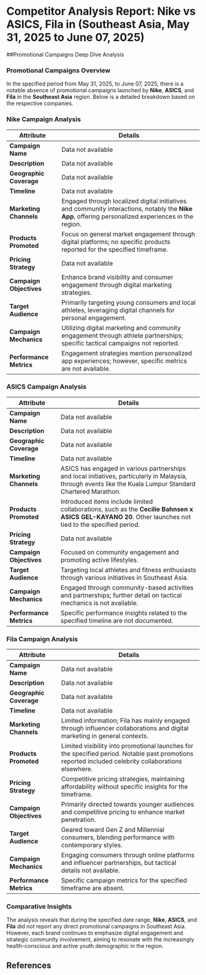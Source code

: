 # Competitor Analysis Report: Nike vs ASICS, Fila in (Southeast Asia, May 31, 2025 to June 07, 2025)



##Promotional Campaigns Deep Dive Analysis

### Promotional Campaigns Overview

In the specified period from May 31, 2025, to June 07, 2025, there is a notable absence of promotional campaigns launched by **Nike**, **ASICS**, and **Fila** in the **Southeast Asia** region. Below is a detailed breakdown based on the respective companies.

### Nike Campaign Analysis

| **Attribute**          | **Details**                                                                                                                                                                         |
|------------------------|-------------------------------------------------------------------------------------------------------------------------------------------------------------------------------------|
| **Campaign Name**      | Data not available                                                                                                                                                                  |
| **Description**        | Data not available                                                                                                                                                                  |
| **Geographic Coverage**| Data not available                                                                                                                                                                  |
| **Timeline**           | Data not available                                                                                                                                                                  |
| **Marketing Channels** | Engaged through localized digital initiatives and community interactions, notably the **Nike App**, offering personalized experiences in the region.                                 |
| **Products Promoted**  | Focus on general market engagement through digital platforms; no specific products reported for the specified timeframe.                                                            |
| **Pricing Strategy**   | Data not available                                                                                                                                                                  |
| **Campaign Objectives** | Enhance brand visibility and consumer engagement through digital marketing strategies.                                                                                               |
| **Target Audience**    | Primarily targeting young consumers and local athletes, leveraging digital channels for personal engagement.                                                                          |
| **Campaign Mechanics** | Utilizing digital marketing and community engagement through athlete partnerships; specific tactical campaigns not reported.                                                            |
| **Performance Metrics** | Engagement strategies mention personalized app experiences; however, specific metrics are not available.                                                                             |

### ASICS Campaign Analysis

| **Attribute**          | **Details**                                                                                                                                                                         |
|------------------------|-------------------------------------------------------------------------------------------------------------------------------------------------------------------------------------|
| **Campaign Name**      | Data not available                                                                                                                                                                  |
| **Description**        | Data not available                                                                                                                                                                  |
| **Geographic Coverage**| Data not available                                                                                                                                                                  |
| **Timeline**           | Data not available                                                                                                                                                                  |
| **Marketing Channels** | ASICS has engaged in various partnerships and local initiatives, particularly in Malaysia, through events like the Kuala Lumpur Standard Chartered Marathon.                             |
| **Products Promoted**  | Introduced items include limited collaborations, such as the **Cecilie Bahnsen x ASICS GEL-KAYANO 20**. Other launches not tied to the specified period.                              |
| **Pricing Strategy**   | Data not available                                                                                                                                                                  |
| **Campaign Objectives** | Focused on community engagement and promoting active lifestyles.                                                                                                                     |
| **Target Audience**    | Targeting local athletes and fitness enthusiasts through various initiatives in Southeast Asia.                                                                                       |
| **Campaign Mechanics** | Engaged through community-based activities and partnerships; further detail on tactical mechanics is not available.                                                                   |
| **Performance Metrics** | Specific performance insights related to the specified timeline are not documented.                                                                                                 |

### Fila Campaign Analysis

| **Attribute**          | **Details**                                                                                                                                                                         |
|------------------------|-------------------------------------------------------------------------------------------------------------------------------------------------------------------------------------|
| **Campaign Name**      | Data not available                                                                                                                                                                  |
| **Description**        | Data not available                                                                                                                                                                  |
| **Geographic Coverage**| Data not available                                                                                                                                                                  |
| **Timeline**           | Data not available                                                                                                                                                                  |
| **Marketing Channels** | Limited information; Fila has mainly engaged through influencer collaborations and digital marketing in general contexts.                                                             |
| **Products Promoted**  | Limited visibility into promotional launches for the specified period. Notable past promotions reported included celebrity collaborations elsewhere.                                     |
| **Pricing Strategy**   | Competitive pricing strategies, maintaining affordability without specific insights for the timeframe.
| **Campaign Objectives** | Primarily directed towards younger audiences and competitive pricing to enhance market penetration.                                                                                  |
| **Target Audience**    | Geared toward Gen Z and Millennial consumers, blending performance with contemporary styles.                                                                                        |
| **Campaign Mechanics** | Engaging consumers through online platforms and influencer partnerships, but tactical details not available.                                                                          |
| **Performance Metrics** | Specific campaign metrics for the specified timeframe are absent.                                                                                                                   |

### Comparative Insights

The analysis reveals that during the specified date range, **Nike**, **ASICS**, and **Fila** did not report any direct promotional campaigns in Southeast Asia. However, each brand continues to emphasize digital engagement and strategic community involvement, aiming to resonate with the increasingly health-conscious and active youth demographic in the region.

## References

